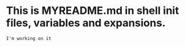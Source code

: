 
# This is **MYREADME.md** in shell init files, variables and expansions.
   ~~~~~~~~~~~
 I'm working on it 
  ~~~~~~~~~~~ 

